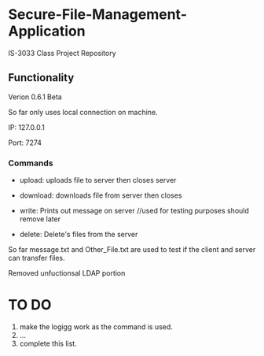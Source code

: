# Secure-File-Management-Application
IS-3033 Class Project Repository 

## Functionality
Verion 0.6.1 Beta

So far only uses local connection on machine. 

IP: 127.0.0.1

Port: 7274 
 
### Commands 
  
  * upload: uploads file to server then closes server
  
  * download: downloads file from server then closes 
  
  * write: Prints out message on server  //used for testing purposes should remove later

  * delete: Delete's files from the server

So far message.txt and Other_File.txt are used to test if the client and server can transfer files. 

Removed unfuctionsal LDAP portion
# TO DO
1. make the logigg work as the command is used.
2. ...
3. complete this list.
